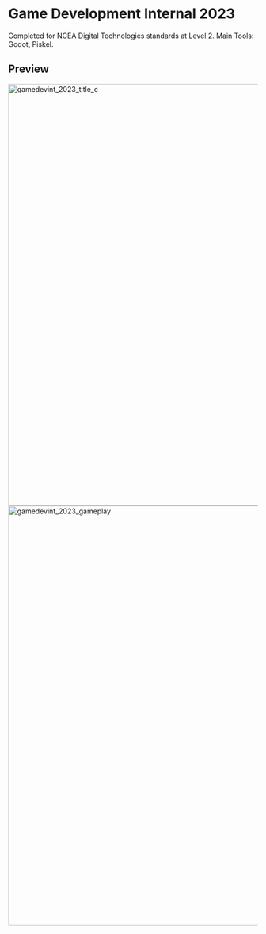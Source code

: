 # Game Development Internal 2023
Completed for NCEA Digital Technologies standards at Level 2. Main Tools: Godot, Piskel.


## Preview

<img width="852" alt="gamedevint_2023_title_c" src="https://github.com/user-attachments/assets/3e97c0a4-dd2c-4203-94d9-15c0134b8060" />


<img width="848" alt="gamedevint_2023_gameplay" src="https://github.com/user-attachments/assets/05713a49-dfee-4423-a8c2-8f85044586f2" />
